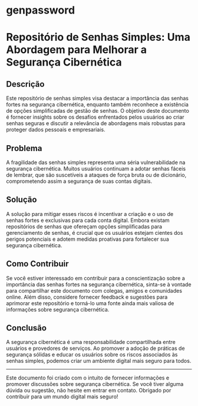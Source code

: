 # genpassword
# Repositório de Senhas Simples: Uma Abordagem para Melhorar a Segurança Cibernética

## Descrição

Este repositório de senhas simples visa destacar a importância das senhas fortes na segurança cibernética, enquanto também reconhece a existência de opções simplificadas de gestão de senhas. O objetivo deste documento é fornecer insights sobre os desafios enfrentados pelos usuários ao criar senhas seguras e discutir a relevância de abordagens mais robustas para proteger dados pessoais e empresariais.

## Problema

A fragilidade das senhas simples representa uma séria vulnerabilidade na segurança cibernética. Muitos usuários continuam a adotar senhas fáceis de lembrar, que são suscetíveis a ataques de força bruta ou de dicionário, comprometendo assim a segurança de suas contas digitais.

## Solução

A solução para mitigar esses riscos é incentivar a criação e o uso de senhas fortes e exclusivas para cada conta digital. Embora existam repositórios de senhas que ofereçam opções simplificadas para gerenciamento de senhas, é crucial que os usuários estejam cientes dos perigos potenciais e adotem medidas proativas para fortalecer sua segurança cibernética.

## Como Contribuir

Se você estiver interessado em contribuir para a conscientização sobre a importância das senhas fortes na segurança cibernética, sinta-se à vontade para compartilhar este documento com colegas, amigos e comunidades online. Além disso, considere fornecer feedback e sugestões para aprimorar este repositório e torná-lo uma fonte ainda mais valiosa de informações sobre segurança cibernética.

## Conclusão

A segurança cibernética é uma responsabilidade compartilhada entre usuários e provedores de serviços. Ao promover a adoção de práticas de segurança sólidas e educar os usuários sobre os riscos associados às senhas simples, podemos criar um ambiente digital mais seguro para todos.

---
Este documento foi criado com o intuito de fornecer informações e promover discussões sobre segurança cibernética. Se você tiver alguma dúvida ou sugestão, não hesite em entrar em contato. Obrigado por contribuir para um mundo digital mais seguro!
